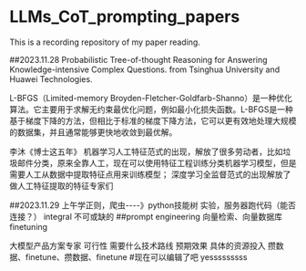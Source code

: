 # LLMs_CoT_prompting_papers
This is a recording repository of my paper reading.

##2023.11.28
Probabilistic Tree-of-thought Reasoning for Answering Knowledge-intensive Complex Questions.  from Tsinghua University and Huawei Technologies.

L-BFGS（Limited-memory Broyden-Fletcher-Goldfarb-Shanno）是一种优化算法。它主要用于求解无约束最优化问题，例如最小化损失函数。L-BFGS是一种基于梯度下降的方法，但相比于标准的梯度下降方法，它可以更有效地处理大规模的数据集，并且通常能够更快地收敛到最优解。

李沐《博士这五年》
机器学习人工特征范式的出现，解放了很多劳动者，比如垃圾邮件分类，原来全靠人工，现在可以使用特征工程训练分类机器学习模型，但是需要人工从数据中提取特征点用来训练模型；
深度学习全监督范式的出现解放了做人工特征提取的特征专家们


##2023.11.29
上午学正则，爬虫----》python技能树
实验，服务器跑代码（能否连接？）
integral 不可或缺的
##prompt engineering
向量检索、向量数据库
finetuning

大模型产品方案专家
可行性
需要什么技术路线
预期效果
具体的资源投入
攒数据、finetune、攒数据、finetune
#现在可以编辑了吧
yesssssssss
